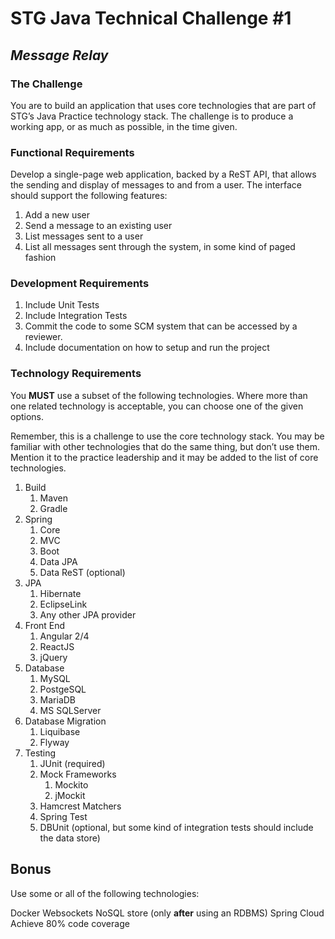 # STG Java Technical Challenge #1

## _Message Relay_
### The Challenge

You are to build an application that uses core technologies that are part of STG’s Java Practice technology stack.  The challenge is to produce a working app, or as much as possible, in the time given.

### Functional Requirements

Develop a single-page web application, backed by a ReST API, that allows the sending and display of messages to and from a user.  The interface should support the following features:

1. Add a new user
2. Send a message to an existing user
3. List messages sent to a user
4. List all messages sent through the system, in some kind of paged fashion

### Development Requirements

1. Include Unit Tests
2. Include Integration Tests
3. Commit the code to some SCM system that can be accessed by a reviewer.
4. Include documentation on how to setup and run the project

### Technology Requirements

You **MUST** use a subset of the following technologies.  Where more than one related technology is acceptable, you can choose one of the given options.

Remember, this is a challenge to use the core technology stack.  You may be familiar with other technologies that do the same thing, but don’t use them.  Mention it to the practice leadership and it may be added to the list of core technologies.


1. Build
    1. Maven
    1. Gradle
1. Spring
    1. Core
    1. MVC
    1. Boot
    1. Data JPA
    1. Data ReST (optional)
1. JPA
    1. Hibernate
    1. EclipseLink
    1. Any other JPA provider
1. Front End
    1. Angular 2/4
    1. ReactJS
    1. jQuery
1. Database
    1. MySQL
    1. PostgeSQL
    1. MariaDB
    1. MS SQLServer
1. Database Migration
    1. Liquibase
    1. Flyway
1. Testing
    1. JUnit (required)
    1. Mock Frameworks
        1. Mockito
        1. jMockit
    1. Hamcrest Matchers
    1. Spring Test
    1. DBUnit (optional, but some kind of integration tests should include the data store)


## Bonus


Use some or all of the following technologies:

Docker
Websockets
NoSQL store (only __after__ using an RDBMS)
Spring Cloud
Achieve 80% code coverage
